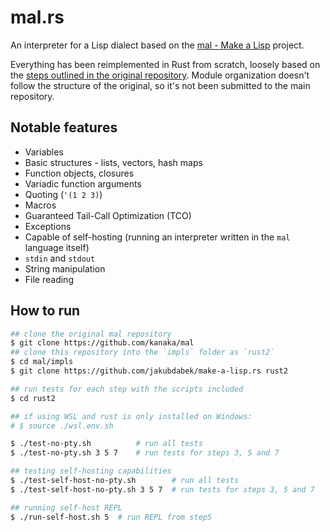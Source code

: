 # mal.rs

An interpreter for a Lisp dialect based on the [mal - Make a Lisp](https://github.com/kanaka/mal) project.

Everything has been reimplemented in Rust from scratch,
loosely based on the [steps outlined in the original repository](https://github.com/kanaka/mal/blob/master/process/guide.md).
Module organization doesn't follow the structure of the original,
so it's not been submitted to the main repository.

## Notable features

- Variables
- Basic structures - lists, vectors, hash maps
- Function objects, closures
- Variadic function arguments
- Quoting (`'(1 2 3)`)
- Macros
- Guaranteed Tail-Call Optimization (TCO)
- Exceptions
- Capable of self-hosting (running an interpreter written in the `mal` language itself)
- `stdin` and `stdout`
- String manipulation
- File reading

## How to run

```sh
## clone the original mal repository
$ git clone https://github.com/kanaka/mal
## clone this repository into the `impls` folder as `rust2`
$ cd mal/impls
$ git clone https://github.com/jakubdabek/make-a-lisp.rs rust2

## run tests for each step with the scripts included
$ cd rust2

## if using WSL and rust is only installed on Windows:
# $ source ./wsl.env.sh

$ ./test-no-pty.sh          # run all tests
$ ./test-no-pty.sh 3 5 7    # run tests for steps 3, 5 and 7

## testing self-hosting capabilities
$ ./test-self-host-no-pty.sh        # run all tests
$ ./test-self-host-no-pty.sh 3 5 7  # run tests for steps 3, 5 and 7

## running self-host REPL
$ ./run-self-host.sh 5  # run REPL from step5
```

